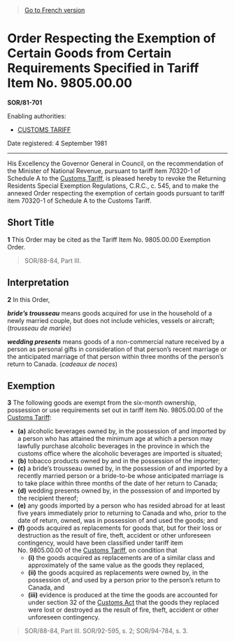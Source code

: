 > [Go to French version](/fr/Règlements/Décrets,%20ordonnances%20et%20règlements%20statutaires/81/701.md)

# Order Respecting the Exemption of Certain Goods from Certain Requirements Specified in Tariff Item No. 9805.00.00

**SOR/81-701**

Enabling authorities: 
- [CUSTOMS TARIFF](/en/Acts/Statutes%20of%20Canada/1997/c.%2036.md)

Date registered: 4 September 1981

----------

His Excellency the Governor General in Council, on the recommendation of the Minister of National Revenue, pursuant to tariff item 70320-1 of Schedule A to the [Customs Tariff](/en/Acts/Statutes%20of%20Canada/1997/c.%2036.md), is pleased hereby to revoke the Returning Residents Special Exemption Regulations, C.R.C., c. 545, and to make the annexed Order respecting the exemption of certain goods pursuant to tariff item 70320-1 of Schedule A to the Customs Tariff.




## Short Title


**1** This Order may be cited as the Tariff Item No. 9805.00.00 Exemption Order.
> SOR/88-84, Part III.





## Interpretation


**2** In this Order,

***bride’s trousseau*** means goods acquired for use in the household of a newly married couple, but does not include vehicles, vessels or aircraft; (*trousseau de mariée*)

***wedding presents*** means goods of a non-commercial nature received by a person as personal gifts in consideration of that person’s recent marriage or the anticipated marriage of that person within three months of the person’s return to Canada. (*cadeaux de noces*)




## Exemption


**3** The following goods are exempt from the six-month ownership, possession or use requirements set out in tariff item No. 9805.00.00 of the [Customs Tariff](/en/Acts/Statutes%20of%20Canada/1997/c.%2036.md):
- **(a)** alcoholic beverages owned by, in the possession of and imported by a person who has attained the minimum age at which a person may lawfully purchase alcoholic beverages in the province in which the customs office where the alcoholic beverages are imported is situated;
- **(b)** tobacco products owned by and in the possession of the importer;
- **(c)** a bride’s trousseau owned by, in the possession of and imported by a recently married person or a bride-to-be whose anticipated marriage is to take place within three months of the date of her return to Canada;
- **(d)** wedding presents owned by, in the possession of and imported by the recipient thereof;
- **(e)** any goods imported by a person who has resided abroad for at least five years immediately prior to returning to Canada and who, prior to the date of return, owned, was in possession of and used the goods; and
- **(f)** goods acquired as replacements for goods that, but for their loss or destruction as the result of fire, theft, accident or other unforeseen contingency, would have been classified under tariff item No. 9805.00.00 of the [Customs Tariff](/en/Acts/Statutes%20of%20Canada/1997/c.%2036.md), on condition that
	- **(i)** the goods acquired as replacements are of a similar class and approximately of the same value as the goods they replaced,
	- **(ii)** the goods acquired as replacements were owned by, in the possession of, and used by a person prior to the person’s return to Canada, and
	- **(iii)** evidence is produced at the time the goods are accounted for under section 32 of the [Customs Act](/en/Acts/Statutes%20of%20Canada/1985/c.%201%20(2nd%20Supp.).md) that the goods they replaced were lost or destroyed as the result of fire, theft, accident or other unforeseen contingency.
> SOR/88-84, Part III. SOR/92-595, s. 2; SOR/94-784, s. 3.



